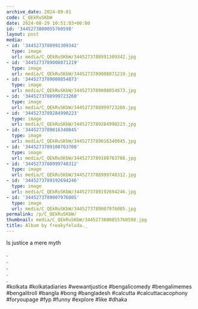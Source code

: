 ```yaml
---
archive_date: 2024-09-01
code: C_QEkRuSKbW
date: 2024-08-29 10:51:03+00:00
id: '3445273800055760598'
layout: post
media:
- id: '3445273788991309342'
  type: image
  url: media/C_QEkRuSKbW/3445273788991309342.jpg
- id: '3445273789008071219'
  type: image
  url: media/C_QEkRuSKbW/3445273789008071219.jpg
- id: '3445273789008054873'
  type: image
  url: media/C_QEkRuSKbW/3445273789008054873.jpg
- id: '3445273788999723260'
  type: image
  url: media/C_QEkRuSKbW/3445273788999723260.jpg
- id: '3445273789284990223'
  type: image
  url: media/C_QEkRuSKbW/3445273789284990223.jpg
- id: '3445273789016340045'
  type: image
  url: media/C_QEkRuSKbW/3445273789016340045.jpg
- id: '3445273789108763708'
  type: image
  url: media/C_QEkRuSKbW/3445273789108763708.jpg
- id: '3445273788999748312'
  type: image
  url: media/C_QEkRuSKbW/3445273788999748312.jpg
- id: '3445273789192694246'
  type: image
  url: media/C_QEkRuSKbW/3445273789192694246.jpg
- id: '3445273789007976085'
  type: image
  url: media/C_QEkRuSKbW/3445273789007976085.jpg
permalink: /p/C_QEkRuSKbW/
thumbnail: media/C_QEkRuSKbW/3445273800055760598.jpg
title: Album by freakyfeluda._
---
```


Is justice a mere myth   
  
.  
.  
.  
.  
.  
#kolkata #kolkatadiaries #wewantjustice #bengalicomedy #bengalimemes #bengalitroll #bangla #bong #bangladesh #calcutta #calcuttacacophony #foryoupage #fyp #funny #explore #like #dhaka